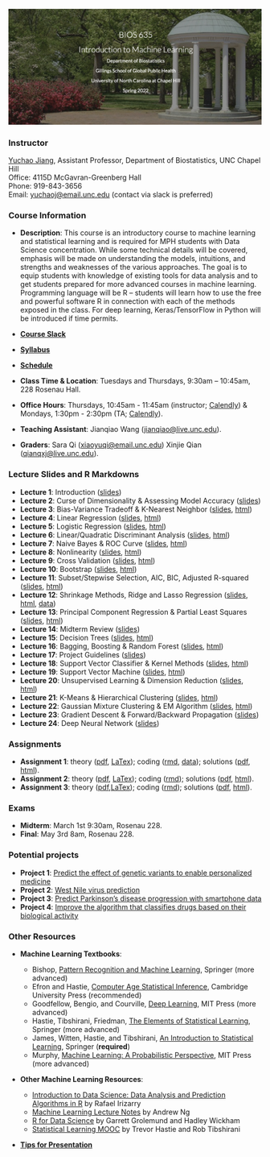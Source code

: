 ![Image description](https://github.com/yuchaojiang/BIOS635_Spring_2022/blob/main/title.png)

### Instructor

[Yuchao Jiang](https://yuchaojiang.github.io/), Assistant Professor, Department of Biostatistics, UNC Chapel Hill<br /> 
Office: 4115D McGavran-Greenberg Hall<br /> 
Phone:  919-843-3656<br /> 
Email:  yuchaoj@email.unc.edu (contact via slack is preferred)

### Course Information

* **Description**: This course is an introductory course to machine learning and statistical learning and is required for MPH students with Data Science concentration. While some technical details will be covered, emphasis will be made on understanding the models, intuitions, and strengths and weaknesses of the various approaches. The goal is to equip students with knowledge of existing tools for data analysis and to get students prepared for more advanced courses in machine learning. Programming language will be R – students will learn how to use the free and powerful software R in connection with each of the methods exposed in the class. For deep learning, Keras/TensorFlow in Python will be introduced if time permits.

* **[Course Slack](https://bios635uncchapelhill.slack.com)**

* **[Syllabus](https://www.dropbox.com/s/3jhftbctixglqsn/BIOS%20635_Intro%20Machine%20Learning_Syllabus_Spring_2022.pdf?dl=0)**

* **[Schedule](https://docs.google.com/spreadsheets/d/1o87TlAnCvuOwMBkw_SJTvLxeWb8DCLmOnl4jQdq9KgA/edit?usp=sharing)**

* **Class Time & Location**: Tuesdays and Thursdays, 9:30am – 10:45am, 228 Rosenau Hall.

* **Office Hours**: Thursdays, 10:45am - 11:45am (instructor; [Calendly](https://calendly.com/bios635/bios635-office-hours-yuchao-jiang)) & Mondays, 1:30pm - 2:30pm (TA; [Calendly](https://calendly.com/jianqiao/bios635-office-hours-jianqiao-wang)).

* **Teaching Assistant**: Jianqiao Wang (jianqiao@live.unc.edu).

* **Graders**: Sara Qi (xiaoyuqi@email.unc.edu)
               Xinjie Qian (qianqxj@live.unc.edu).

### Lecture Slides and R Markdowns

* **Lecture 1**: Introduction ([slides](https://www.dropbox.com/s/dwwfxlkbv895h4d/Lecture_1_Intro.pdf?dl=0))
* **Lecture 2**: Curse of Dimensionality & Assessing Model Accuracy ([slides](https://www.dropbox.com/s/wj5somyf2smmnpv/Lecture_2_curse_of_dimensionality_model_assessment.pdf?dl=0))
* **Lecture 3**: Bias-Variance Tradeoff & K-Nearest Neighbor ([slides](https://www.dropbox.com/s/3emzfpqr8gekdfd/Lecture_3_knn_bias_variance.pdf?dl=0), [html](https://www.dropbox.com/s/vageo8gvyxvshbq/KNN.html?dl=0))
* **Lecture 4**: Linear Regression ([slides](https://www.dropbox.com/s/23qezd5qo8ays35/Lecture_4_linear_regression.pdf?dl=0), [html](https://www.dropbox.com/s/mj238xs2t8xepij/Linear_Regression.html?dl=0))
* **Lecture 5**: Logistic Regression ([slides](https://www.dropbox.com/s/k4yme2fgdtais6w/Lecture_5_logistic_regression.pdf?dl=0), [html](https://www.dropbox.com/s/23x4bkz6ovu17dm/Logistic_Regression_in_class.html?dl=0))
* **Lecture 6**: Linear/Quadratic Discriminant Analysis ([slides](https://www.dropbox.com/s/f3nl7qmxsejn9b7/Lecture_6_LDA_QDA.pdf?dl=0), [html](https://www.dropbox.com/s/jnrt0sitrqk10s3/Discriminant_Analysis.html?dl=0))
* **Lecture 7**: Naive Bayes & ROC Curve ([slides](https://www.dropbox.com/s/cchzq97smngumlo/Lecture_7_Naive_Bayes.pdf?dl=0), [html](https://www.dropbox.com/s/z4qjabizcaiy9ic/Discriminant_Analysis_Naive_Bayes.html?dl=0))
* **Lecture 8**: Nonlinearity ([slides](https://www.dropbox.com/s/7c55ua5wzdvfmgs/Lecture_8_Nonlinearity_Polynomial_Splines.pdf?dl=0), [html](https://www.dropbox.com/s/f0f9l0mvdfbxhwq/Nonlinearity.html?dl=0))
* **Lecture 9**: Cross Validation ([slides](https://www.dropbox.com/s/ymcukjgcp2vee1v/Lecture_9_Cross_Validation.pdf?dl=0), [html](https://www.dropbox.com/s/9hrgybljtllul60/Cross_Validation.html?dl=0))
* **Lecture 10**: Bootstrap ([slides](https://www.dropbox.com/s/9pu78atpmd1ymhv/Lecture_10_Bootstrap.pdf?dl=0), [html](https://www.dropbox.com/s/47fvlx58u7853ae/Bootstrap.html?dl=0))
* **Lecture 11**: Subset/Stepwise Selection, AIC, BIC, Adjusted R-squared ([slides](https://www.dropbox.com/s/6gmb2mimzyjg2sn/Lecture_11_Foward_Backward_Stepwise_Selection.pdf?dl=0), [html](https://www.dropbox.com/s/kpt0oq4jv1odaji/Stepwise_Selection.html?dl=0))
* **Lecture 12**: Shrinkage Methods, Ridge and Lasso Regression ([slides](https://www.dropbox.com/s/trbs8il2z4xbvg8/Lecture_12_Ridge_Lasso_Regression.pdf?dl=0), [html](https://www.dropbox.com/s/qam4r6c4go0rpxr/Ridge_Lasso.html?dl=0), [data](https://www.dropbox.com/s/u6v6uehh43113a8/BinomialExample.rdata?dl=0))
* **Lecture 13**: Principal Component Regression & Partial Least Squares ([slides](https://www.dropbox.com/s/1ftbvqe53juiikj/Lecture_13_Principal_Component_Analysis_Regression.pdf?dl=0), [html](https://www.dropbox.com/s/k9736rwmw4jqjrj/PCA_PCR.html?dl=0))
* **Lecture 14**: Midterm Review ([slides](https://www.dropbox.com/s/9k0pbo90znkbdfd/Lecture_14_Midterm_Review.pdf?dl=0))
* **Lecture 15**: Decision Trees ([slides](https://www.dropbox.com/s/8uk90pcm3shv8kd/Lecture_15_Decision_Trees.pdf?dl=0), [html](https://www.dropbox.com/s/3za4x3966nx6y8w/Decision_Trees_in_class.html?dl=0))
* **Lecture 16**: Bagging, Boosting & Random Forest ([slides](https://www.dropbox.com/s/y01fmvxw6y6qmx6/Lecture_16_Bagging_Boosting_Random_Forest.pdf?dl=0), [html](https://www.dropbox.com/s/wxiptwb6t993mqs/Bagging_Boosting_Random_Forest.html?dl=0))
* **Lecture 17**: Project Guidelines ([slides](https://www.dropbox.com/s/c5ust5t5tbhovcd/Lecture_17_Practical_Guidelines_Project.pdf?dl=0))
* **Lecture 18**: Support Vector Classifier & Kernel Methods ([slides](https://www.dropbox.com/s/nki3vbqkd1zwzw0/Lecture_18_Support_Vector_Classifiers_Kernel.pdf?dl=0), [html](https://www.dropbox.com/s/ilgxpk5pvoxe72n/Support_Vector_Classifier.html?dl=0))
* **Lecture 19**: Support Vector Machine ([slides](https://www.dropbox.com/s/88yn5mf4ulvj39a/Lecture_19_Support_Vector_Machine.pdf?dl=0), [html](https://www.dropbox.com/s/64z2i0h5o1t5fi2/SVM.html?dl=0))
* **Lecture 20**: Unsupervised Learning & Dimension Reduction ([slides](https://www.dropbox.com/s/21h79ozokd4vg42/Lecture_20_dimension_reduction.pdf?dl=0), [html](https://www.dropbox.com/s/l5jh0ptsevdzql4/dim_reduction.html?dl=0))
* **Lecture 21**: K-Means & Hierarchical Clustering ([slides](https://www.dropbox.com/s/svrsjj0kril6tbm/Lecture_21_k_means_hierarchical_clustering.pdf?dl=0), [html](https://www.dropbox.com/s/vqjtxlz28yk04su/kmeans_hierarchical_solution.html?dl=0))
* **Lecture 22**: Gaussian Mixture Clustering & EM Algorithm ([slides](https://www.dropbox.com/s/7oh7w8zm4q7zuaz/Lecture_22_Gaussian_Mixture_EM.pdf?dl=0), [html](https://www.dropbox.com/s/n4hs02jjp47xoqp/GMM.html?dl=0))
* **Lecture 23**: Gradient Descent & Forward/Backward Propagation ([slides](https://www.dropbox.com/s/n98z9prmugr034w/Lecture_23_Forward_Backward_Propagation.pdf?dl=0))
* **Lecture 24**: Deep Neural Network ([slides](https://www.dropbox.com/s/keg496icwtqb9fs/Lecture_24_Deep_Neural_Network_Big_Data.pdf?dl=0))

### Assignments

* **Assignment 1**: theory ([pdf](https://www.dropbox.com/s/3zd3farond5hprn/Homework%201.pdf?dl=0), [LaTex](https://www.dropbox.com/s/qo814y8dwgkst9s/Homework%201.tex?dl=0)); coding ([rmd](https://www.dropbox.com/s/yj0zpw04fki09e6/Assignment1.rmd?dl=0), [data](https://www.dropbox.com/s/69ijpidpqadh3i0/data.zip?dl=0)); solutions ([pdf](https://www.dropbox.com/s/slirzjnbjne3375/Homework%201-solution.pdf?dl=0), [html](https://www.dropbox.com/s/6uvq4r7n1sf47j3/Assignment1_Solutions.html?dl=0)).
* **Assignment 2**: theory ([pdf](https://www.dropbox.com/s/4fqyv05wrr3yhdv/Homework%202.pdf?dl=0), [LaTex](https://www.dropbox.com/s/h8gp8ungni6wa2f/Homework%202.tex?dl=0)); coding ([rmd](https://www.dropbox.com/s/qjcxb14lmqh4fpi/Assignment2.rmd?dl=0)); solutions ([pdf](https://www.dropbox.com/s/fig4d6tdm21isvn/Homework%202-solution.pdf?dl=0), [html](https://www.dropbox.com/s/12c5fiulq8y9s6t/Assignment2_Solutions.html?dl=0)).
* **Assignment 3**: theory ([pdf](https://www.dropbox.com/s/aub308rk3e7ro8b/Homework%203.pdf?dl=0),[LaTex](https://www.dropbox.com/s/tfqufa95po76o9w/Homework%203.tex?dl=0)); coding ([rmd](https://www.dropbox.com/s/p3vt70sfuijaez8/Assignment3.rmd?dl=0)); solutions ([pdf](https://www.dropbox.com/s/94do2fn5qui2o4r/Homework%203-solution.pdf?dl=0), [html](https://www.dropbox.com/s/fztvbf5mgue0ofy/Assignment3_solutions.html?dl=0)).

### Exams

* **Midterm**: March 1st 9:30am, Rosenau 228.
* **Final**: May 3rd 8am, Rosenau 228.

### Potential projects

* **Project 1**: [Predict the effect of genetic variants to enable personalized medicine](https://www.kaggle.com/c/msk-redefining-cancer-treatment/)
* **Project 2**: [West Nile virus prediction](https://www.kaggle.com/c/predict-west-nile-virus/)
* **Project 3**: [Predict Parkinson’s disease progression with smartphone data](https://www.kaggle.com/c/predicting-parkinson-s-disease-progression-with-smartphone-data)
* **Project 4**: [Improve the algorithm that classifies drugs based on their biological activity](https://www.kaggle.com/c/lish-moa)

### Other Resources

* **Machine Learning Textbooks**:<br />
  * Bishop, [Pattern Recognition and Machine Learning](https://www.microsoft.com/en-us/research/uploads/prod/2006/01/Bishop-Pattern-Recognition-and-Machine-Learning-2006.pdf), Springer (more advanced)
  * Efron and Hastie, [Computer Age Statistical Inference](https://web.stanford.edu/~hastie/CASI/), Cambridge University Press (recommended)
  * Goodfellow, Bengio, and Courville, [Deep Learning](https://www.deeplearningbook.org/), MIT Press (more advanced)
  * Hastie, Tibshirani, Friedman, [The Elements of Statistical Learning](https://web.stanford.edu/~hastie/ElemStatLearn/), Springer (more advanced)
  * James, Witten, Hastie, and Tibshirani, [An Introduction to Statistical Learning](https://www.statlearning.com/), Springer (**required**)
  * Murphy, [Machine Learning: A Probabilistic Perspective](https://www.cs.ubc.ca/~murphyk/MLbook/), MIT Press (more advanced)

* **Other Machine Learning Resources**:<br />
  * [Introduction to Data Science: Data Analysis and Prediction Algorithms in R](https://rafalab.github.io/dsbook/) by Rafael Irizarry
  * [Machine Learning Lecture Notes](http://cs229.stanford.edu/syllabus.html) by Andrew Ng
  * [R for Data Science](https://r4ds.had.co.nz/) by Garrett Grolemund and Hadley Wickham
  * [Statistical Learning MOOC](https://www.r-bloggers.com/in-depth-introduction-to-machine-learning-in-15-hours-of-expert-videos/) by Trevor Hastie and Rob Tibshirani

* **[Tips for Presentation](https://www.dropbox.com/s/k5ymqz8qflpeskl/Tips_for_presentations.pdf?dl=0)**
